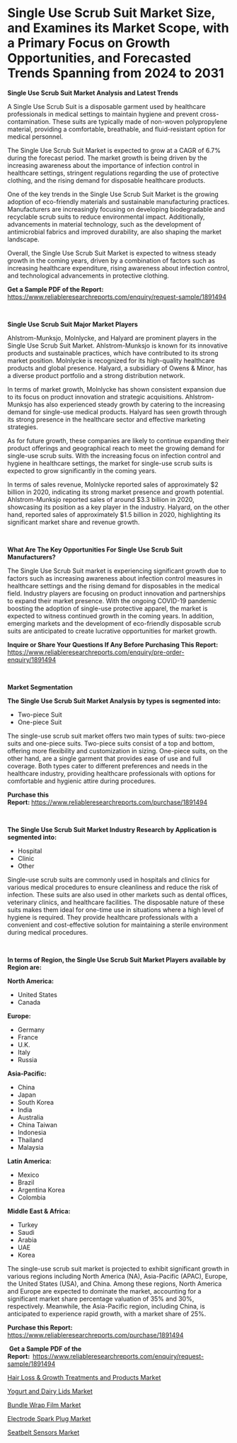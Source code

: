 <p><h1>Single Use Scrub Suit Market Size, and Examines its Market Scope, with a Primary Focus on Growth Opportunities, and Forecasted Trends Spanning from 2024 to 2031</h1></p><p><strong>Single Use Scrub Suit Market Analysis and Latest Trends</strong></p>
<p><p>A Single Use Scrub Suit is a disposable garment used by healthcare professionals in medical settings to maintain hygiene and prevent cross-contamination. These suits are typically made of non-woven polypropylene material, providing a comfortable, breathable, and fluid-resistant option for medical personnel.</p><p>The Single Use Scrub Suit Market is expected to grow at a CAGR of 6.7% during the forecast period. The market growth is being driven by the increasing awareness about the importance of infection control in healthcare settings, stringent regulations regarding the use of protective clothing, and the rising demand for disposable healthcare products.</p><p>One of the key trends in the Single Use Scrub Suit Market is the growing adoption of eco-friendly materials and sustainable manufacturing practices. Manufacturers are increasingly focusing on developing biodegradable and recyclable scrub suits to reduce environmental impact. Additionally, advancements in material technology, such as the development of antimicrobial fabrics and improved durability, are also shaping the market landscape.</p><p>Overall, the Single Use Scrub Suit Market is expected to witness steady growth in the coming years, driven by a combination of factors such as increasing healthcare expenditure, rising awareness about infection control, and technological advancements in protective clothing.</p></p>
<p><strong>Get a Sample PDF of the Report:&nbsp;</strong> <a href="https://www.reliableresearchreports.com/enquiry/request-sample/1891494">https://www.reliableresearchreports.com/enquiry/request-sample/1891494</a></p>
<p>&nbsp;</p>
<p><strong>Single Use Scrub Suit Major Market Players</strong></p>
<p><p>Ahlstrom-Munksjo, Molnlycke, and Halyard are prominent players in the Single Use Scrub Suit Market. Ahlstrom-Munksjo is known for its innovative products and sustainable practices, which have contributed to its strong market position. Molnlycke is recognized for its high-quality healthcare products and global presence. Halyard, a subsidiary of Owens & Minor, has a diverse product portfolio and a strong distribution network.</p><p>In terms of market growth, Molnlycke has shown consistent expansion due to its focus on product innovation and strategic acquisitions. Ahlstrom-Munksjo has also experienced steady growth by catering to the increasing demand for single-use medical products. Halyard has seen growth through its strong presence in the healthcare sector and effective marketing strategies.</p><p>As for future growth, these companies are likely to continue expanding their product offerings and geographical reach to meet the growing demand for single-use scrub suits. With the increasing focus on infection control and hygiene in healthcare settings, the market for single-use scrub suits is expected to grow significantly in the coming years.</p><p>In terms of sales revenue, Molnlycke reported sales of approximately $2 billion in 2020, indicating its strong market presence and growth potential. Ahlstrom-Munksjo reported sales of around $3.3 billion in 2020, showcasing its position as a key player in the industry. Halyard, on the other hand, reported sales of approximately $1.5 billion in 2020, highlighting its significant market share and revenue growth.</p></p>
<p>&nbsp;</p>
<p><strong>What Are The Key Opportunities For Single Use Scrub Suit Manufacturers?</strong></p>
<p><p>The Single Use Scrub Suit market is experiencing significant growth due to factors such as increasing awareness about infection control measures in healthcare settings and the rising demand for disposables in the medical field. Industry players are focusing on product innovation and partnerships to expand their market presence. With the ongoing COVID-19 pandemic boosting the adoption of single-use protective apparel, the market is expected to witness continued growth in the coming years. In addition, emerging markets and the development of eco-friendly disposable scrub suits are anticipated to create lucrative opportunities for market growth.</p></p>
<p><strong>Inquire or Share Your Questions If Any Before Purchasing This Report:</strong> <a href="https://www.reliableresearchreports.com/enquiry/pre-order-enquiry/1891494">https://www.reliableresearchreports.com/enquiry/pre-order-enquiry/1891494</a></p>
<p>&nbsp;</p>
<p><strong>Market Segmentation</strong></p>
<p><strong>The Single Use Scrub Suit Market Analysis by types is segmented into:</strong></p>
<p><ul><li>Two-piece Suit</li><li>One-piece Suit</li></ul></p>
<p><p>The single-use scrub suit market offers two main types of suits: two-piece suits and one-piece suits. Two-piece suits consist of a top and bottom, offering more flexibility and customization in sizing. One-piece suits, on the other hand, are a single garment that provides ease of use and full coverage. Both types cater to different preferences and needs in the healthcare industry, providing healthcare professionals with options for comfortable and hygienic attire during procedures.</p></p>
<p><strong>Purchase this Report:&nbsp;</strong><a href="https://www.reliableresearchreports.com/purchase/1891494">https://www.reliableresearchreports.com/purchase/1891494</a></p>
<p>&nbsp;</p>
<p><strong>The Single Use Scrub Suit Market Industry Research by Application is segmented into:</strong></p>
<p><ul><li>Hospital</li><li>Clinic</li><li>Other</li></ul></p>
<p><p>Single-use scrub suits are commonly used in hospitals and clinics for various medical procedures to ensure cleanliness and reduce the risk of infection. These suits are also used in other markets such as dental offices, veterinary clinics, and healthcare facilities. The disposable nature of these suits makes them ideal for one-time use in situations where a high level of hygiene is required. They provide healthcare professionals with a convenient and cost-effective solution for maintaining a sterile environment during medical procedures.</p></p>
<p>&nbsp;</p>
<p><strong>In terms of Region, the Single Use Scrub Suit Market Players available by Region are:</strong></p>
<p>
    <p> <strong> North America: </strong>
        <ul>
            <li>United States</li>
            <li>Canada</li>
        </ul>
        </p> 
    <p> <strong> Europe: </strong>
        <ul>
            <li>Germany</li>
            <li>France</li>
            <li>U.K.</li>
            <li>Italy</li>
            <li>Russia</li>
        </ul>
        </p> 
    <p> <strong> Asia-Pacific: </strong>
        <ul>
            <li>China</li>
            <li>Japan</li>
            <li>South Korea</li>
            <li>India</li>
            <li>Australia</li>
            <li>China Taiwan</li>
            <li>Indonesia</li>
            <li>Thailand</li>
            <li>Malaysia</li>
        </ul>
        </p> 
    <p> <strong> Latin America: </strong>
        <ul>
            <li>Mexico</li>
            <li>Brazil</li>
            <li>Argentina Korea</li>
            <li>Colombia</li>
        </ul>
        </p> 
    <p> <strong> Middle East & Africa: </strong>
        <ul>
            <li>Turkey</li>
            <li>Saudi</li>
            <li>Arabia</li>
            <li>UAE</li>
            <li>Korea</li>
        </ul>
    </p>
    </p>
<p><p>The single-use scrub suit market is projected to exhibit significant growth in various regions including North America (NA), Asia-Pacific (APAC), Europe, the United States (USA), and China. Among these regions, North America and Europe are expected to dominate the market, accounting for a significant market share percentage valuation of 35% and 30%, respectively. Meanwhile, the Asia-Pacific region, including China, is anticipated to experience rapid growth, with a market share of 25%.</p></p>
<p><strong>Purchase this Report: </strong><a href="https://www.reliableresearchreports.com/purchase/1891494">https://www.reliableresearchreports.com/purchase/1891494</a></p>
<p>&nbsp;<strong>Get a Sample PDF of the Report:&nbsp;&nbsp;</strong><a href="https://www.reliableresearchreports.com/enquiry/request-sample/1891494">https://www.reliableresearchreports.com/enquiry/request-sample/1891494</a></p>
<p><strong></strong></p>
<p><p><a href="https://frill-swim-3cd.notion.site/Hair-Loss-Growth-Treatments-and-Products-Market-Challenges-Opportunities-and-Growth-Drivers-and-aa6d350ebc23416eaea1c564236b0245">Hair Loss & Growth Treatments and Products Market</a></p><p><a href="https://github.com/redneck06/Market-Research-Report-List-2/blob/main/yogurt-and-dairy-lids-market.md">Yogurt and Dairy Lids Market</a></p><p><a href="https://github.com/peachesmcdowel1/Market-Research-Report-List-1/blob/main/bundle-wrap-film-market.md">Bundle Wrap Film Market</a></p><p><a href="https://view.publitas.com/reportprime-1/electrode-spark-plug-market-furnish-information-about-market-size-market-share-market-dynamics-and-projections-spanning-from-2024-to-2031/">Electrode Spark Plug Market</a></p><p><a href="https://view.publitas.com/reportprime-1/seatbelt-sensors-market-a-comprehensive-report-of-its-market-share-growth-trends-2024-2031/">Seatbelt Sensors Market</a></p></p>
